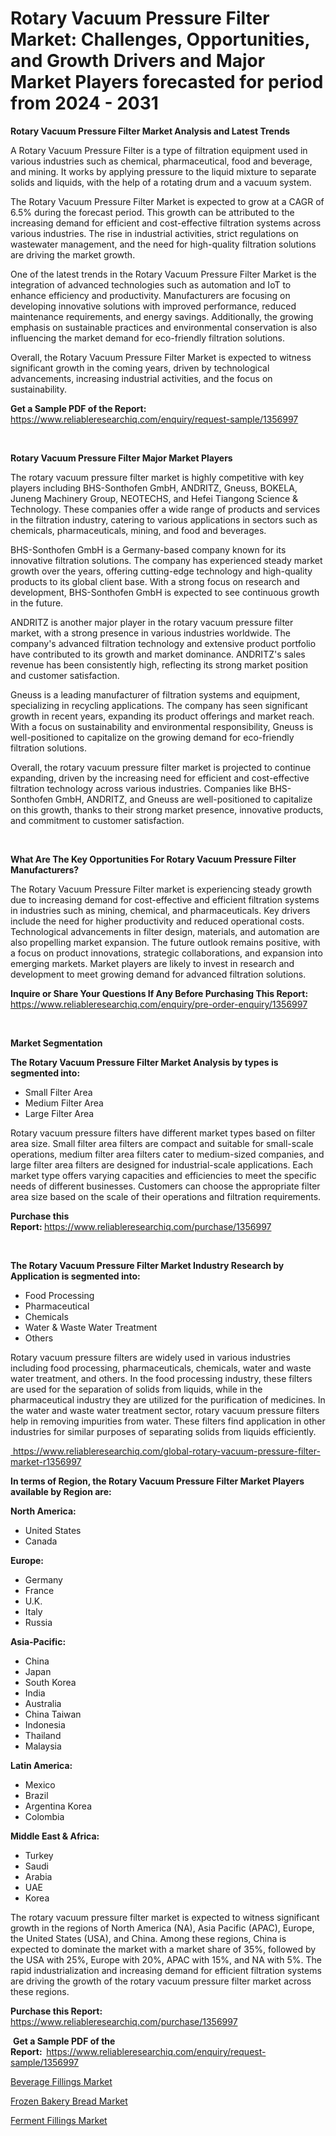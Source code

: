 <p><h1>Rotary Vacuum Pressure Filter Market: Challenges, Opportunities, and Growth Drivers and Major Market Players forecasted for period from 2024 - 2031</h1></p><p><strong>Rotary Vacuum Pressure Filter Market Analysis and Latest Trends</strong></p>
<p><p>A Rotary Vacuum Pressure Filter is a type of filtration equipment used in various industries such as chemical, pharmaceutical, food and beverage, and mining. It works by applying pressure to the liquid mixture to separate solids and liquids, with the help of a rotating drum and a vacuum system.</p><p>The Rotary Vacuum Pressure Filter Market is expected to grow at a CAGR of 6.5% during the forecast period. This growth can be attributed to the increasing demand for efficient and cost-effective filtration systems across various industries. The rise in industrial activities, strict regulations on wastewater management, and the need for high-quality filtration solutions are driving the market growth.</p><p>One of the latest trends in the Rotary Vacuum Pressure Filter Market is the integration of advanced technologies such as automation and IoT to enhance efficiency and productivity. Manufacturers are focusing on developing innovative solutions with improved performance, reduced maintenance requirements, and energy savings. Additionally, the growing emphasis on sustainable practices and environmental conservation is also influencing the market demand for eco-friendly filtration solutions.</p><p>Overall, the Rotary Vacuum Pressure Filter Market is expected to witness significant growth in the coming years, driven by technological advancements, increasing industrial activities, and the focus on sustainability.</p></p>
<p><strong>Get a Sample PDF of the Report:&nbsp;</strong> <a href="https://www.reliableresearchiq.com/enquiry/request-sample/1356997">https://www.reliableresearchiq.com/enquiry/request-sample/1356997</a></p>
<p>&nbsp;</p>
<p><strong>Rotary Vacuum Pressure Filter Major Market Players</strong></p>
<p><p>The rotary vacuum pressure filter market is highly competitive with key players including BHS-Sonthofen GmbH, ANDRITZ, Gneuss, BOKELA, Juneng Machinery Group, NEOTECHS, and Hefei Tiangong Science & Technology. These companies offer a wide range of products and services in the filtration industry, catering to various applications in sectors such as chemicals, pharmaceuticals, mining, and food and beverages.</p><p>BHS-Sonthofen GmbH is a Germany-based company known for its innovative filtration solutions. The company has experienced steady market growth over the years, offering cutting-edge technology and high-quality products to its global client base. With a strong focus on research and development, BHS-Sonthofen GmbH is expected to see continuous growth in the future.</p><p>ANDRITZ is another major player in the rotary vacuum pressure filter market, with a strong presence in various industries worldwide. The company's advanced filtration technology and extensive product portfolio have contributed to its growth and market dominance. ANDRITZ's sales revenue has been consistently high, reflecting its strong market position and customer satisfaction.</p><p>Gneuss is a leading manufacturer of filtration systems and equipment, specializing in recycling applications. The company has seen significant growth in recent years, expanding its product offerings and market reach. With a focus on sustainability and environmental responsibility, Gneuss is well-positioned to capitalize on the growing demand for eco-friendly filtration solutions.</p><p>Overall, the rotary vacuum pressure filter market is projected to continue expanding, driven by the increasing need for efficient and cost-effective filtration technology across various industries. Companies like BHS-Sonthofen GmbH, ANDRITZ, and Gneuss are well-positioned to capitalize on this growth, thanks to their strong market presence, innovative products, and commitment to customer satisfaction.</p></p>
<p>&nbsp;</p>
<p><strong>What Are The Key Opportunities For Rotary Vacuum Pressure Filter Manufacturers?</strong></p>
<p><p>The Rotary Vacuum Pressure Filter market is experiencing steady growth due to increasing demand for cost-effective and efficient filtration systems in industries such as mining, chemical, and pharmaceuticals. Key drivers include the need for higher productivity and reduced operational costs. Technological advancements in filter design, materials, and automation are also propelling market expansion. The future outlook remains positive, with a focus on product innovations, strategic collaborations, and expansion into emerging markets. Market players are likely to invest in research and development to meet growing demand for advanced filtration solutions.</p></p>
<p><strong>Inquire or Share Your Questions If Any Before Purchasing This Report:</strong> <a href="https://www.reliableresearchiq.com/enquiry/pre-order-enquiry/1356997">https://www.reliableresearchiq.com/enquiry/pre-order-enquiry/1356997</a></p>
<p>&nbsp;</p>
<p><strong>Market Segmentation</strong></p>
<p><strong>The Rotary Vacuum Pressure Filter Market Analysis by types is segmented into:</strong></p>
<p><ul><li>Small Filter Area</li><li>Medium Filter Area</li><li>Large Filter Area</li></ul></p>
<p><p>Rotary vacuum pressure filters have different market types based on filter area size. Small filter area filters are compact and suitable for small-scale operations, medium filter area filters cater to medium-sized companies, and large filter area filters are designed for industrial-scale applications. Each market type offers varying capacities and efficiencies to meet the specific needs of different businesses. Customers can choose the appropriate filter area size based on the scale of their operations and filtration requirements.</p></p>
<p><strong>Purchase this Report:&nbsp;</strong><a href="https://www.reliableresearchiq.com/purchase/1356997">https://www.reliableresearchiq.com/purchase/1356997</a></p>
<p>&nbsp;</p>
<p><strong>The Rotary Vacuum Pressure Filter Market Industry Research by Application is segmented into:</strong></p>
<p><ul><li>Food Processing</li><li>Pharmaceutical</li><li>Chemicals</li><li>Water & Waste Water Treatment</li><li>Others</li></ul></p>
<p><p>Rotary vacuum pressure filters are widely used in various industries including food processing, pharmaceuticals, chemicals, water and waste water treatment, and others. In the food processing industry, these filters are used for the separation of solids from liquids, while in the pharmaceutical industry they are utilized for the purification of medicines. In the water and waste water treatment sector, rotary vacuum pressure filters help in removing impurities from water. These filters find application in other industries for similar purposes of separating solids from liquids efficiently.</p></p>
<p><a href="https://www.reliableresearchiq.com/global-rotary-vacuum-pressure-filter-market-r1356997">&nbsp;https://www.reliableresearchiq.com/global-rotary-vacuum-pressure-filter-market-r1356997</a></p>
<p><strong>In terms of Region, the Rotary Vacuum Pressure Filter Market Players available by Region are:</strong></p>
<p>
    <p> <strong> North America: </strong>
        <ul>
            <li>United States</li>
            <li>Canada</li>
        </ul>
        </p> 
    <p> <strong> Europe: </strong>
        <ul>
            <li>Germany</li>
            <li>France</li>
            <li>U.K.</li>
            <li>Italy</li>
            <li>Russia</li>
        </ul>
        </p> 
    <p> <strong> Asia-Pacific: </strong>
        <ul>
            <li>China</li>
            <li>Japan</li>
            <li>South Korea</li>
            <li>India</li>
            <li>Australia</li>
            <li>China Taiwan</li>
            <li>Indonesia</li>
            <li>Thailand</li>
            <li>Malaysia</li>
        </ul>
        </p> 
    <p> <strong> Latin America: </strong>
        <ul>
            <li>Mexico</li>
            <li>Brazil</li>
            <li>Argentina Korea</li>
            <li>Colombia</li>
        </ul>
        </p> 
    <p> <strong> Middle East & Africa: </strong>
        <ul>
            <li>Turkey</li>
            <li>Saudi</li>
            <li>Arabia</li>
            <li>UAE</li>
            <li>Korea</li>
        </ul>
    </p>
    </p>
<p><p>The rotary vacuum pressure filter market is expected to witness significant growth in the regions of North America (NA), Asia Pacific (APAC), Europe, the United States (USA), and China. Among these regions, China is expected to dominate the market with a market share of 35%, followed by the USA with 25%, Europe with 20%, APAC with 15%, and NA with 5%. The rapid industrialization and increasing demand for efficient filtration systems are driving the growth of the rotary vacuum pressure filter market across these regions.</p></p>
<p><strong>Purchase this Report: </strong><a href="https://www.reliableresearchiq.com/purchase/1356997">https://www.reliableresearchiq.com/purchase/1356997</a></p>
<p>&nbsp;<strong>Get a Sample PDF of the Report:&nbsp;&nbsp;</strong><a href="https://www.reliableresearchiq.com/enquiry/request-sample/1356997">https://www.reliableresearchiq.com/enquiry/request-sample/1356997</a></p>
<p><strong></strong></p>
<p><p><a href="https://github.com/indrystar/Market-Research-Report-List-4/blob/main/beverage-fillings-market.md">Beverage Fillings Market</a></p><p><a href="https://github.com/mancsybtousav/Market-Research-Report-List-3/blob/main/frozen-bakery-bread-market.md">Frozen Bakery Bread Market</a></p><p><a href="https://github.com/josesg55/Market-Research-Report-List-3/blob/main/ferment-fillings-market.md">Ferment Fillings Market</a></p></p>